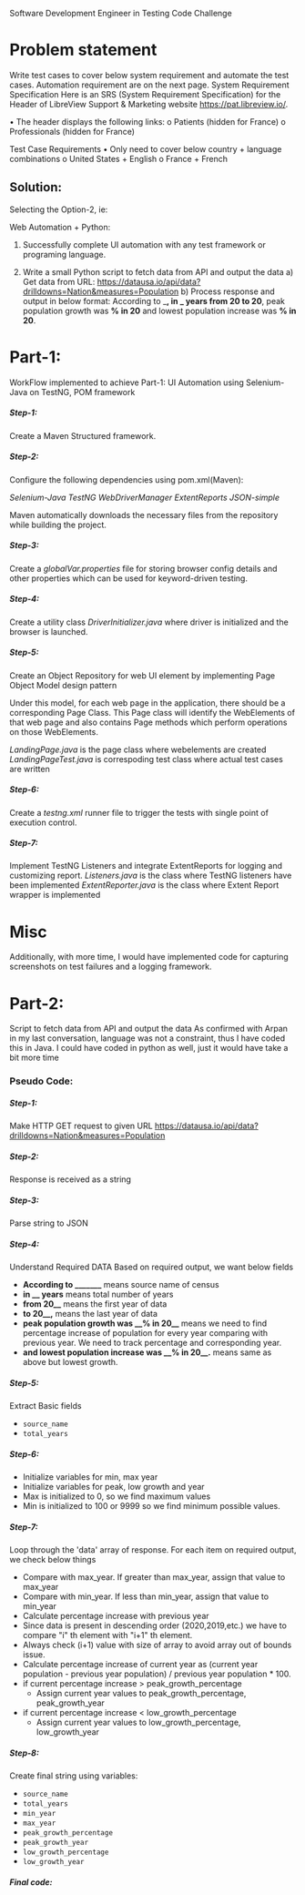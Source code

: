 Software Development Engineer in Testing Code Challenge

# Problem statement
Write test cases to cover below system requirement and automate the test cases. Automation
requirement are on the next page.
System Requirement Specification
Here is an SRS (System Requirement Specification) for the Header of LibreView Support & Marketing
website https://pat.libreview.io/.

• The header displays the following links:
o Patients (hidden for France)
o Professionals (hidden for France)

Test Case Requirements
• Only need to cover below country + language combinations
o United States + English
o France + French

## Solution:
Selecting the Option-2, ie:

Web Automation + Python:
1) Successfully complete UI automation with any test framework or programing language.

2) Write a small Python script to fetch data from API and output the data
a) Get data from URL:
https://datausa.io/api/data?drilldowns=Nation&measures=Population
b) Process response and output in below format:
According to _____, in _ years from 20__ to 20__, peak population growth was __% in
20__ and lowest population increase was __% in 20__.

# Part-1:

WorkFlow implemented to achieve Part-1:
UI Automation using Selenium-Java on TestNG, POM framework
##### Step-1: 
Create a Maven Structured framework.

##### Step-2:
Configure the following dependencies using pom.xml(Maven):

*Selenium-Java*
*TestNG*
*WebDriverManager*
*ExtentReports*
*JSON-simple*

Maven automatically downloads the necessary files from the repository while building the project.

##### Step-3:
Create a *globalVar.properties* file for storing browser config details and other properties which can be used for keyword-driven testing.

##### Step-4:

Create a utility class *DriverInitializer.java* where driver is initialized and the browser is launched.

##### Step-5:

Create an Object Repository for web UI element by implementing Page Object Model design pattern

Under this model, for each web page in the application, there should be a corresponding Page Class. This Page class will identify the WebElements of that web page and also contains Page methods which perform operations on those WebElements. 

*LandingPage.java* is the page class where webelements are created
*LandingPageTest.java* is correspoding test class where actual test cases are written

##### Step-6:
Create a *testng.xml* runner file to trigger the tests with single point of execution control.

##### Step-7:
Implement TestNG Listeners and integrate ExtentReports for logging and customizing report.
*Listeners.java* is the class where TestNG listeners have been implemented
*ExtentReporter.java* is the class where Extent Report wrapper is implemented

# Misc
Additionally, with more time, I would have implemented code for capturing screenshots on test failures and a logging framework.

# Part-2:
Script to fetch data from API and output the data
As confirmed with Arpan in my last conversation, language was not a constraint, thus I have coded this in Java.
I could have coded in python as well, just it would have take a bit more time

### Pseudo Code:

##### Step-1: 
Make HTTP GET request to given URL https://datausa.io/api/data?drilldowns=Nation&measures=Population
##### Step-2:
Response is received as a string
##### Step-3: 
Parse string to JSON 
##### Step-4:
Understand Required DATA
Based on required output, we want below fields
  - **According to _______** means source name of census
  - **in __ years** means total number of years
  - **from 20__** means the first year of data
  - **to 20__,** means the last year of data
  - **peak population growth was \_\_% in 20\_\_** means we need to find percentage increase of population for every year comparing with previous year. We need to track percentage and corresponding year.
  - **and lowest population increase was \_\_% in 20\_\_.** means same as above but lowest growth.
 
##### Step-5:
Extract Basic fields
- `source_name`
- `total_years`

##### Step-6: 
- Initialize variables for min, max year
- Initialize variables for peak, low growth and year
- Max is initialized to 0, so we find maximum values
- Min is initialized to 100 or 9999 so we find minimum possible values.

##### Step-7:
Loop through the 'data' array of response.
For each item on required output, we check below things

  - Compare with max_year. If greater than max_year, assign that value to max_year
  - Compare with min_year. If less than min_year, assign that value to min_year
  - Calculate percentage increase with previous year
  - Since data is present in descending order (2020,2019,etc.) we have to compare "i" th element with "i+1" th element.
  - Always check (i+1) value with size of array to avoid array out of bounds issue.
  - Calculate percentage increase of current year as (current year population - previous year population) / previous year population * 100.
  - if current percentage increase > peak_growth_percentage
    - Assign current year values to peak_growth_percentage, peak_growth_year
  - if current percentage increase < low_growth_percentage
    - Assign current year values to low_growth_percentage, low_growth_year
##### Step-8:
Create final string using variables:

- `source_name`
- `total_years`
- `min_year`
- `max_year`
- `peak_growth_percentage`
- `peak_growth_year`
- `low_growth_percentage`
- `low_growth_year`

##### Final code:



